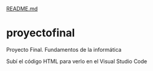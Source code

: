 [README.md](https://github.com/Nicoleelucia/proyectofinal/files/10855676/README.md)
# proyectofinal
Proyecto Final. Fundamentos de la informática

Subí el código HTML para verlo en el Visual Studio Code
